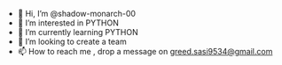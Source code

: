 - 👋 Hi, I’m @shadow-monarch-00
- 👀 I’m interested in PYTHON
- 🌱 I’m currently learning PYTHON
- 💞️ I’m looking to create a team
- 📫 How to reach me , drop a message on greed.sasi9534@gmail.com

<!---
shadow-monarch-00/shadow-monarch-00 is a ✨ special ✨ repository because its `README.md` (this file) appears on your GitHub profile.
You can click the Preview link to take a look at your changes.
--->
